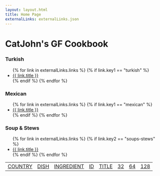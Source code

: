 ```yaml
---
layout: layout.html
title: Home Page
externalLinks: externalLinks.json
---
```

# CatJohn's GF Cookbook #

### Turkish ###
<ul>
    {% for link in externalLinks.links %}
        {% if link.key1 == "turkish" %}
            <li><a href="{{ link.url }}">{{ link.title }}</a></li>
        {% endif %} 
    {% endfor %}
</ul>

### Mexican ###
<ul>
    {% for link in externalLinks.links %}
        {% if link.key1 == "mexican" %}
            <li><a href="{{ link.url }}">{{ link.title }}</a></li>
        {% endif %} 
    {% endfor %}
</ul>

### Soup & Stews ###

<ul>
    {% for link in externalLinks.links %}
        {% if link.key2 == "soups-stews" %}
            <li><a href="{{ link.url }}">{{ link.title }}</a></li>
        {% endif %} 
    {% endfor %}
</ul>


<table border="0" cellpadding="3">
<tr>
<td><a class="page-link" href="/country/">COUNTRY</a></td>
<td><a class="page-link" href="/dish/">DISH</a></td>
<td><a class="page-link" href="/ingredient/">INGREDIENT</a></td>
<td><a class="page-link" href="/id/">ID</a></td>
<td><a class="page-link" href="/title/">TITLE</a></td>
<td><a class="page-link" href="/p32/">32</a></td>
<td><a class="page-link" href="/p64/">64</a></td>
<td><a class="page-link" href="/p128/">128</a></td>
</tr>
</table>

    

 



